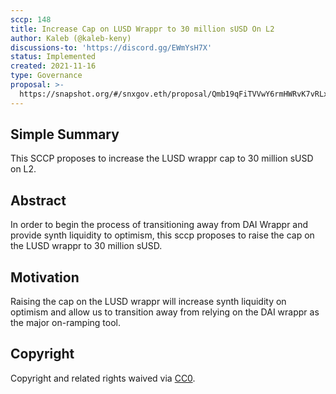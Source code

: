 ```yaml
---
sccp: 148
title: Increase Cap on LUSD Wrappr to 30 million sUSD On L2
author: Kaleb (@kaleb-keny)
discussions-to: 'https://discord.gg/EWmYsH7X'
status: Implemented
created: 2021-11-16
type: Governance
proposal: >-
  https://snapshot.org/#/snxgov.eth/proposal/Qmb19qFiTVVwY6rmHWRvK7vRLxfLgXxM8aESmfYDacJHyu
---
```


## Simple Summary
<!--"If you can't explain it simply, you don't understand it well enough." Provide a simplified and layman-accessible explanation of the SCCP.-->

This SCCP proposes to increase the LUSD wrappr cap to 30 million sUSD on L2.

## Abstract
<!--A short (~200 word) description of the variable change proposed.-->

In order to begin the process of transitioning away from DAI Wrappr and provide synth liquidity to optimism, this sccp proposes to raise the cap on the LUSD wrappr to 30 million sUSD.

## Motivation
<!--The motivation is critical for SCCPs that want to update variables within Synthetix. It should clearly explain why the existing variable is not incentive aligned. SCCP submissions without sufficient motivation may be rejected outright.-->

Raising the cap on the LUSD wrappr will increase synth liquidity on optimism and allow us to transition away from relying on the DAI wrappr as the major on-ramping tool.

## Copyright
Copyright and related rights waived via [CC0](https://creativecommons.org/publicdomain/zero/1.0/).